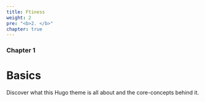 ```yaml
---
title: Ftiness
weight: 2
pre: "<b>2. </b>"
chapter: true
---
```


### Chapter 1

# Basics

Discover what this Hugo theme is all about and the core-concepts behind it.

